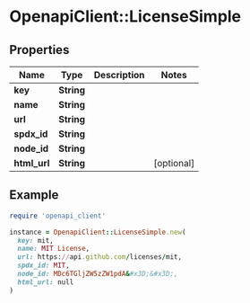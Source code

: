 # OpenapiClient::LicenseSimple

## Properties

| Name | Type | Description | Notes |
| ---- | ---- | ----------- | ----- |
| **key** | **String** |  |  |
| **name** | **String** |  |  |
| **url** | **String** |  |  |
| **spdx_id** | **String** |  |  |
| **node_id** | **String** |  |  |
| **html_url** | **String** |  | [optional] |

## Example

```ruby
require 'openapi_client'

instance = OpenapiClient::LicenseSimple.new(
  key: mit,
  name: MIT License,
  url: https://api.github.com/licenses/mit,
  spdx_id: MIT,
  node_id: MDc6TGljZW5zZW1pdA&#x3D;&#x3D;,
  html_url: null
)
```

